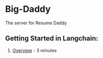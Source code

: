 # Big-Daddy

The server for Resume Daddy

## Getting Started in Langchain:

1. [Overview](https://www.youtube.com/watch?v=RoR4XJw8wIc) - 3 minutes
